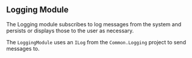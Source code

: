 ﻿## Logging Module

The Logging module subscribes to log messages from the system and persists or displays those to the user as necessary.

The `LoggingModule` uses an `ILog` from the `Common.Logging` project to send messages to.